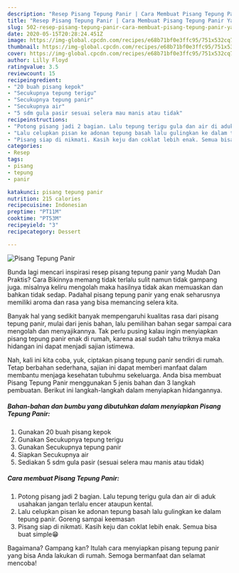 ```yaml
---
description: "Resep Pisang Tepung Panir | Cara Membuat Pisang Tepung Panir Yang Lezat"
title: "Resep Pisang Tepung Panir | Cara Membuat Pisang Tepung Panir Yang Lezat"
slug: 502-resep-pisang-tepung-panir-cara-membuat-pisang-tepung-panir-yang-lezat
date: 2020-05-15T20:28:24.451Z
image: https://img-global.cpcdn.com/recipes/e68b71bf0e3ffc95/751x532cq70/pisang-tepung-panir-foto-resep-utama.jpg
thumbnail: https://img-global.cpcdn.com/recipes/e68b71bf0e3ffc95/751x532cq70/pisang-tepung-panir-foto-resep-utama.jpg
cover: https://img-global.cpcdn.com/recipes/e68b71bf0e3ffc95/751x532cq70/pisang-tepung-panir-foto-resep-utama.jpg
author: Lilly Floyd
ratingvalue: 3.5
reviewcount: 15
recipeingredient:
- "20 buah pisang kepok"
- "Secukupnya tepung terigu"
- "Secukupnya tepung panir"
- "Secukupnya air"
- "5 sdm gula pasir sesuai selera mau manis atau tidak"
recipeinstructions:
- "Potong pisang jadi 2 bagian. Lalu tepung terigu gula dan air di aduk usahakan jangan terlalu encer ataupun kental."
- "Lalu celupkan pisan ke adonan tepung basah lalu gulingkan ke dalam tepung panir. Goreng sampai keemasan"
- "Pisang siap di nikmati. Kasih keju dan coklat lebih enak. Semua bisa buat simple😁"
categories:
- Resep
tags:
- pisang
- tepung
- panir

katakunci: pisang tepung panir 
nutrition: 215 calories
recipecuisine: Indonesian
preptime: "PT11M"
cooktime: "PT53M"
recipeyield: "3"
recipecategory: Dessert

---
```



![Pisang Tepung Panir](https://img-global.cpcdn.com/recipes/e68b71bf0e3ffc95/751x532cq70/pisang-tepung-panir-foto-resep-utama.jpg)

Bunda lagi mencari inspirasi resep pisang tepung panir yang Mudah Dan Praktis? Cara Bikinnya memang tidak terlalu sulit namun tidak gampang juga. misalnya keliru mengolah maka hasilnya tidak akan memuaskan dan bahkan tidak sedap. Padahal pisang tepung panir yang enak seharusnya memiliki aroma dan rasa yang bisa memancing selera kita.



Banyak hal yang sedikit banyak mempengaruhi kualitas rasa dari pisang tepung panir, mulai dari jenis bahan, lalu pemilihan bahan segar sampai cara mengolah dan menyajikannya. Tak perlu pusing kalau ingin menyiapkan pisang tepung panir enak di rumah, karena asal sudah tahu triknya maka hidangan ini dapat menjadi sajian istimewa.


Nah, kali ini kita coba, yuk, ciptakan pisang tepung panir sendiri di rumah. Tetap berbahan sederhana, sajian ini dapat memberi manfaat dalam membantu menjaga kesehatan tubuhmu sekeluarga. Anda bisa membuat Pisang Tepung Panir menggunakan 5 jenis bahan dan 3 langkah pembuatan. Berikut ini langkah-langkah dalam menyiapkan hidangannya.

<!--inarticleads1-->

##### Bahan-bahan dan bumbu yang dibutuhkan dalam menyiapkan Pisang Tepung Panir:

1. Gunakan 20 buah pisang kepok
1. Gunakan Secukupnya tepung terigu
1. Gunakan Secukupnya tepung panir
1. Siapkan Secukupnya air
1. Sediakan 5 sdm gula pasir (sesuai selera mau manis atau tidak)




<!--inarticleads2-->

##### Cara membuat Pisang Tepung Panir:

1. Potong pisang jadi 2 bagian. Lalu tepung terigu gula dan air di aduk usahakan jangan terlalu encer ataupun kental.
1. Lalu celupkan pisan ke adonan tepung basah lalu gulingkan ke dalam tepung panir. Goreng sampai keemasan
1. Pisang siap di nikmati. Kasih keju dan coklat lebih enak. Semua bisa buat simple😁




Bagaimana? Gampang kan? Itulah cara menyiapkan pisang tepung panir yang bisa Anda lakukan di rumah. Semoga bermanfaat dan selamat mencoba!
